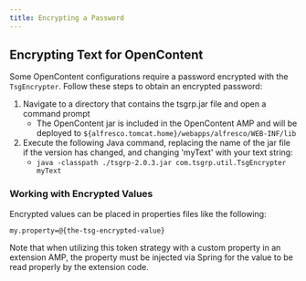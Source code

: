 ```yaml
---
title: Encrypting a Password
---
```


## Encrypting Text for OpenContent
Some OpenContent configurations require a password encrypted with the `TsgEncrypter`.  Follow these steps to obtain an encrypted password:

1. Navigate to a directory that contains the tsgrp.jar file and open a command prompt
    * The OpenContent jar is included in the OpenContent AMP and will be deployed to `${alfresco.tomcat.home}/webapps/alfresco/WEB-INF/lib`
1. Execute the following Java command, replacing the name of the jar file if the version has changed, and changing 'myText' with your text string:
    * `java -classpath ./tsgrp-2.0.3.jar com.tsgrp.util.TsgEncrypter myText`

### Working with Encrypted Values
Encrypted values can be placed in properties files like the following:

```properties
my.property=@{the-tsg-encrypted-value}
```

Note that when utilizing this token strategy with a custom property in an extension AMP, the property must be injected via Spring for the value to be read properly by the extension code.